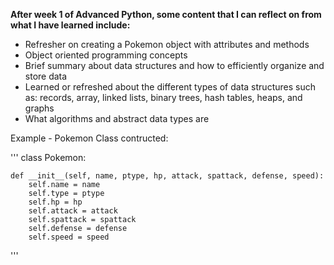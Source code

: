 **After week 1 of Advanced Python, some content that I can reflect on from what I have learned include:**
- Refresher on creating a Pokemon object with attributes and methods
- Object oriented programming concepts
- Brief summary about data structures and how to efficiently organize and store data
- Learned or refreshed about the different types of data structures such as: records, array, linked lists, binary trees, hash tables, heaps, and graphs
- What algorithms and abstract data types are

Example - Pokemon Class contructed: 

'''
class Pokemon:
  
    def __init__(self, name, ptype, hp, attack, spattack, defense, speed):
        self.name = name
        self.type = ptype
        self.hp = hp
        self.attack = attack
        self.spattack = spattack
        self.defense = defense
        self.speed = speed
'''
